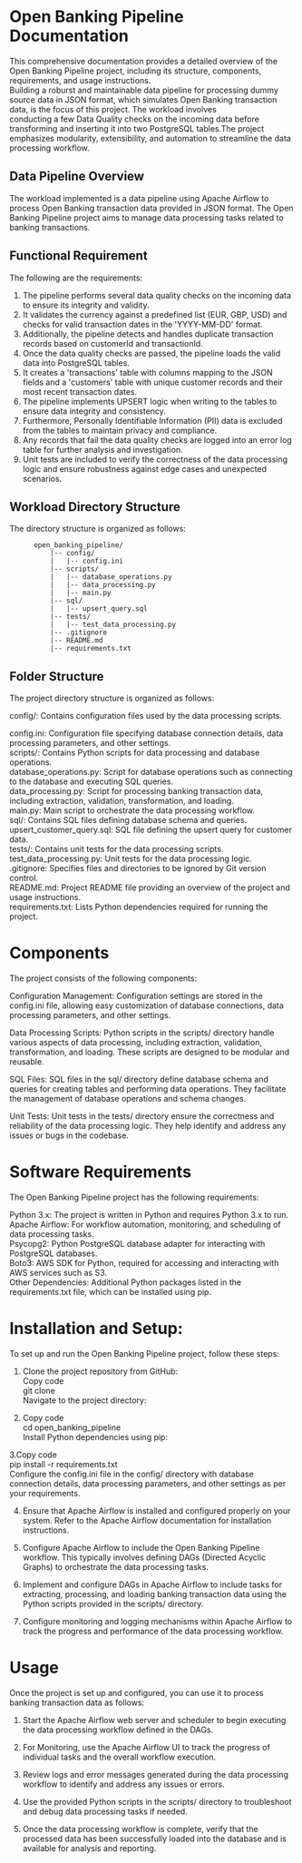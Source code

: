 # Open Banking Pipeline Documentation
This comprehensive documentation provides a detailed overview of the Open Banking Pipeline project, including its structure, components, requirements, and usage instructions.<br>
Building a roburst and maintainable data pipeline for processing dummy source data in JSON format, which simulates Open Banking transaction data, is the focus of this project. The workload involves<br> conducting a few Data Quality checks on the incoming data before transforming and inserting it into two PostgreSQL tables.The project emphasizes modularity, extensibility, and automation to streamline the data processing workflow.<br>

##  Data Pipeline Overview
The workload implemented is a data pipeline using Apache Airflow to process Open Banking transaction data provided in JSON format. The Open Banking Pipeline project aims to manage data processing tasks related to banking transactions.<br>

## Functional Requirement

The following are the requirements:<br>
1. The pipeline performs several data quality checks on the incoming data to ensure its integrity and validity.<br>
2. It validates the currency against a predefined list (EUR, GBP, USD) and checks for valid transaction dates in the 'YYYY-MM-DD' format.<br>
3. Additionally, the pipeline detects and handles duplicate transaction records based on customerId and transactionId.<br>
4. Once the data quality checks are passed, the pipeline loads the valid data into PostgreSQL tables.<br>
5. It creates a 'transactions' table with columns mapping to the JSON fields and a 'customers' table with unique customer records and their most recent transaction dates.<br>
6. The pipeline implements UPSERT logic when writing to the tables to ensure data integrity and consistency.<br>
7. Furthermore, Personally Identifiable Information (PII) data is excluded from the tables to maintain privacy and compliance.<br>
8. Any records that fail the data quality checks are logged into an error log table for further analysis and investigation.<br>
9. Unit tests are included to verify the correctness of the data processing logic and ensure robustness against edge cases and unexpected scenarios.<br>


## Workload Directory Structure
The directory structure is organized as follows:

          open_banking_pipeline/
              |-- config/
              |   |-- config.ini
              |-- scripts/
              |   |-- database_operations.py
              |   |-- data_processing.py
              |   |-- main.py
              |-- sql/
              |   |-- upsert_query.sql
              |-- tests/
              |   |-- test_data_processing.py
              |-- .gitignore
              |-- README.md
              |-- requirements.txt
              

## Folder Structure
The project directory structure is organized as follows:<br>

config/: Contains configuration files used by the data processing scripts.<br>

config.ini: Configuration file specifying database connection details, data processing parameters, and other settings.<br>
scripts/: Contains Python scripts for data processing and database operations.<br>
database_operations.py: Script for database operations such as connecting to the database and executing SQL queries.<br>
data_processing.py: Script for processing banking transaction data, including extraction, validation, transformation, and loading.<br>
main.py: Main script to orchestrate the data processing workflow.<br>
sql/: Contains SQL files defining database schema and queries.<br>
upsert_customer_query.sql: SQL file defining the upsert query for customer data.<br>
tests/: Contains unit tests for the data processing scripts.<br>
test_data_processing.py: Unit tests for the data processing logic.<br>
.gitignore: Specifies files and directories to be ignored by Git version control.<br>
README.md: Project README file providing an overview of the project and usage instructions.<br>
requirements.txt: Lists Python dependencies required for running the project.<br>


# Components
The project consists of the following components:<br>

Configuration Management: Configuration settings are stored in the config.ini file, allowing easy customization of database connections, data processing parameters, and other settings.<br>

Data Processing Scripts: Python scripts in the scripts/ directory handle various aspects of data processing, including extraction, validation, transformation, and loading. These scripts are designed to be modular and reusable.<br>

SQL Files: SQL files in the sql/ directory define database schema and queries for creating tables and performing data operations. They facilitate the management of database operations and schema changes.<br>

Unit Tests: Unit tests in the tests/ directory ensure the correctness and reliability of the data processing logic. They help identify and address any issues or bugs in the codebase.<br>

# Software Requirements
The Open Banking Pipeline project has the following requirements:<br>

Python 3.x: The project is written in Python and requires Python 3.x to run.<br>
Apache Airflow: For workflow automation, monitoring, and scheduling of data processing tasks.<br>
Psycopg2: Python PostgreSQL database adapter for interacting with PostgreSQL databases.<br>
Boto3: AWS SDK for Python, required for accessing and interacting with AWS services such as S3.<br>
Other Dependencies: Additional Python packages listed in the requirements.txt file, which can be installed using pip.<br>

# Installation and Setup:
To set up and run the Open Banking Pipeline project, follow these steps:<br>

1. Clone the project repository from GitHub:<br>
          Copy code<br>
          git clone <repository-url><br>
          Navigate to the project directory:<br>


2. Copy code<br>
          cd open_banking_pipeline<br>
          Install Python dependencies using pip:<br>


 3.Copy code<br>
            pip install -r requirements.txt<br>
            Configure the config.ini file in the config/ directory with database connection details, data processing parameters, and other settings as per your requirements.<br>

4. Ensure that Apache Airflow is installed and configured properly on your system. Refer to the Apache Airflow documentation for installation instructions.<br>

5. Configure Apache Airflow to include the Open Banking Pipeline workflow. This typically involves defining DAGs (Directed Acyclic Graphs) to orchestrate the data processing tasks.<br>

6. Implement and configure DAGs in Apache Airflow to include tasks for extracting, processing, and loading banking transaction data using the Python scripts provided in the scripts/ directory.<br>

7. Configure monitoring and logging mechanisms within Apache Airflow to track the progress and performance of the data processing workflow.<br>

# Usage<br>
Once the project is set up and configured, you can use it to process banking transaction data as follows:<br>

1. Start the Apache Airflow web server and scheduler to begin executing the data processing workflow defined in the DAGs.<br>

2. For Monitoring, use the Apache Airflow UI to track the progress of individual tasks and the overall workflow execution.<br>

3. Review logs and error messages generated during the data processing workflow to identify and address any issues or errors.<br>

4. Use the provided Python scripts in the scripts/ directory to troubleshoot and debug data processing tasks if needed.<br>

5. Once the data processing workflow is complete, verify that the processed data has been successfully loaded into the database and is available for analysis and reporting.<br>
